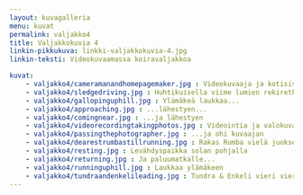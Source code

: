 ```yaml
---
layout: kuvagalleria
menu: kuvat
permalink: valjakko4
title: Valjakkokuvia 4
linkin-pikkukuva: linkki-valjakkokuvia-4.jpg
linkin-teksti: Videokuvaamassa koiravaljakkoa

kuvat:
    - valjakko4/cameramanandhomepagemaker.jpg : Videokuvaaja ja kotisivujen tekijä kyydissä
    - valjakko4/sledgedriving.jpg : Huhtikuisella viime lumien rekiretkellä
    - valjakko4/gallopinguphill.jpg : Ylämäkeä laukkaa...
    - valjakko4/approaching.jpg : ...lähestyen...
    - valjakko4/comingnear.jpg : ...ja lähestyen
    - valjakko4/videorecordingtakingphotos.jpg : Videointia ja valokuvausta
    - valjakko4/passingthephotographer.jpg : ...ja ohi kuvaajan
    - valjakko4/dearestrumbastillrunning.jpg : Rakas Rumba vielä juoksemisen riemussa
    - valjakko4/resting.jpg : Levähdyspaikka solan pohjalla
    - valjakko4/returning.jpg : Ja paluumatkalle...
    - valjakko4/runninguphill.jpg : Laukkaa ylämäkeen
    - valjakko4/tundraandenkelileading.jpg : Tundra & Enkeli vieri vieressä vauhdikkaasti johdossa
---
```


